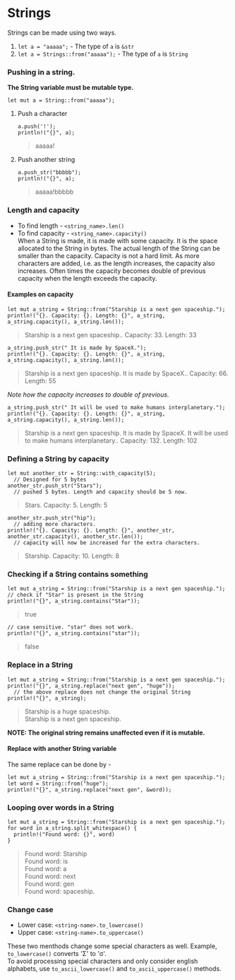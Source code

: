 # Strings
Strings can be made using two ways.
1. `let a = "aaaaa";` - The type of `a` is `&str`
2. `let a = Strings::from("aaaaa");` - The type of `a` is `String`

### Pushing in a string.
<b>The String variable must be mutable type.</b>
```
let mut a = String::from("aaaaa");
```
1. Push a character
   ```
   a.push('!');
   println!("{}", a);
   ```
   > aaaaa!
2. Push another string
   ```
   a.push_str("bbbbb");
   println!("{}", a);
   ```
   > aaaaa!bbbbb

### Length and capacity
- To find length - `<string_name>.len()`  
- To find capacity - `<string_name>.capacity()`  
When a String is made, it is made with some capacity. It is the space allocated to the String in bytes. 
The actual length of the String can be smaller than the capacity. Capacity is not a hard limit. 
As more characters are added, i.e. as the length increases, the capacity also increases. 
Often times the capacity becomes double of previous capacity when the length exceeds the capacity.  

#### Examples on capacity
```
let mut a_string = String::from("Starship is a next gen spaceship.");
println!("{}. Capacity: {}. Length: {}", a_string, a_string.capacity(), a_string.len());
```
> Starship is a next gen spaceship.. Capacity: 33. Length: 33
```
a_string.push_str(" It is made by SpaceX.");
println!("{}. Capacity: {}. Length: {}", a_string, a_string.capacity(), a_string.len());
```
> Starship is a next gen spaceship. It is made by SpaceX.. Capacity: 66. Length: 55

<i>Note how the capacity increases to double of previous.</i>
```
a_string.push_str(" It will be used to make humans interplanetary.");
println!("{}. Capacity: {}. Length: {}", a_string, a_string.capacity(), a_string.len());
```
> Starship is a next gen spaceship. It is made by SpaceX. It will be used to make humans interplanetary.. Capacity: 132. Length: 102

### Defining a String by capacity
```
let mut another_str = String::with_capacity(5);
  // Designed for 5 bytes
another_str.push_str("Stars");
  // pushed 5 bytes. Length and capacity should be 5 now.
```
> Stars. Capacity: 5. Length: 5
```
another_str.push_str("hip");
  // adding more characters.
println!("{}. Capacity: {}. Length: {}", another_str, another_str.capacity(), another_str.len());
  // capacity will now be increased for the extra characters.
```
> Starship. Capacity: 10. Length: 8

### Checking if a String contains something
```
let mut a_string = String::from("Starship is a next gen spaceship.");
// check if "Star" is present in the String
println!("{}", a_string.contains("Star"));
```
> true
```
// case sensitive. "star" does not work.
println!("{}", a_string.contains("star"));
```
> false

### Replace in a String
```
let mut a_string = String::from("Starship is a next gen spaceship.");
println!("{}", a_string.replace("next gen", "huge"));
  // the above replace does not change the original String
println!("{}", a_string);
```
> Starship is a huge spaceship.  
> Starship is a next gen spaceship.  

<b>NOTE: The original string remains unaffected even if it is mutable.</b>

#### Replace with another String variable
The same replace can be done by -
```
let mut a_string = String::from("Starship is a next gen spaceship.");
let word = String::from("huge");
println!("{}", a_string.replace("next gen", &word));
```

### Looping over words in a String
```
let mut a_string = String::from("Starship is a next gen spaceship.");
for word in a_string.split_whitespace() {
  println!("Found word: {}", word)
}
```
> Found word: Starship  
> Found word: is  
> Found word: a  
> Found word: next  
> Found word: gen  
> Found word: spaceship.  

### Change case
- Lower case: `<string-name>.to_lowercase()`  
- Upper case: `<string-name>.to_uppercase()`  

These two menthods change some special characters as well. Example, `to_lowercase()` converts 'Σ' to 'σ'.  
To avoid processing special characters and only consider english alphabets, use `to_ascii_lowercase()` and `to_ascii_uppercase()` methods.
